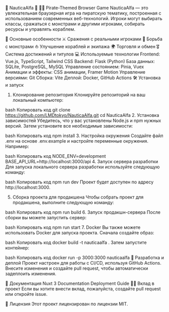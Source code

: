 🌊 NauticaAlfa 🌊
🏴‍☠️ Pirate-Themed Browser Game
NauticaAlfa — это увлекательная браузерная игра на пиратскую тематику, построенная с использованием современных веб-технологий. Игроки могут выбирать классы, сражаться с монстрами и другими игроками, собирать ресурсы и управлять кораблем.

🚀 Основные особенности
⚔️ Сражения с реальными игроками
🐉 Борьба с монстрами
⛵ Улучшение кораблей и экипажа
🌍 Торговля и обмен
🎖️ Система достижений и титулов
💻 Используемые технологии
Frontend: Vue.js, TypeScript, Tailwind CSS
Backend: Flask (Python)
База данных: SQLite, PostgreSQL, MySQL
Управление состоянием: Pinia, Vuex
Анимации и эффекты: CSS анимации, Framer Motion
Управление версиями: Git
Сборка: Vite
Деплой: Docker, GitHub Actions
🛠️ Установка и запуск
1. Клонирование репозитория
Клонируйте репозиторий на ваш локальный компьютер:

bash
Копировать код
git clone https://github.com/LMDtokyo/NauticaAlfa.git
cd NauticaAlfa
2. Установка зависимостей
Убедитесь, что у вас установлены Node.js и npm нужных версий. Затем установите все необходимые зависимости:

bash
Копировать код
npm install
3. Настройка окружения
Создайте файл .env на основе .env.example и настройте переменные окружения. Например:

bash
Копировать код
NODE_ENV=development
BASE_API_URL=http://localhost:3000/api
4. Запуск сервера разработки
Для запуска локального сервера разработки используйте следующую команду:

bash
Копировать код
npm run dev
Проект будет доступен по адресу http://localhost:3000.

5. Сборка проекта для продакшена
Чтобы собрать проект для продакшена, выполните следующую команду:

bash
Копировать код
npm run build
6. Запуск продакшн-сервера
После сборки вы можете запустить сервер:

bash
Копировать код
npm run start
7. Docker
Вы также можете использовать Docker для запуска проекта. Сначала создайте образ:

bash
Копировать код
docker build -t nauticaalfa .
Затем запустите контейнер:

bash
Копировать код
docker run -p 3000:3000 nauticaalfa
🔧 Разработка и деплой
Проект настроен для работы с CI/CD, используя GitHub Actions. Внесите изменения и создайте pull request, чтобы автоматически задеплоить изменения.

📝 Документация
Nuxt 3 Documentation
Deployment Guide
🧑‍💻 Вклад в проект
Если вы хотите внести вклад, пожалуйста, создайте pull request или откройте issue.

📄 Лицензия
Этот проект лицензирован по лицензии MIT.
